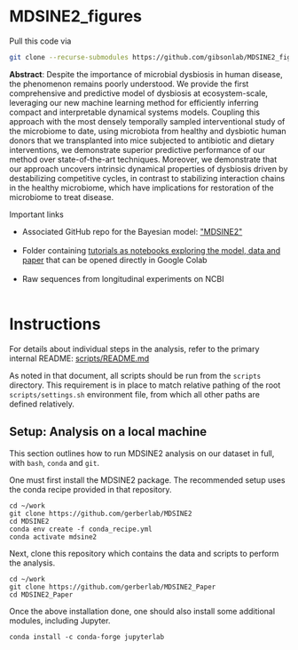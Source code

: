 # MDSINE2_figures

Pull this code via
```bash
git clone --recurse-submodules https://github.com/gibsonlab/MDSINE2_figures.git
```

**Abstract**: Despite the importance of microbial dysbiosis in human disease, the phenomenon remains poorly understood. We provide the first comprehensive and predictive model of dysbiosis at ecosystem-scale, leveraging our new machine learning method for efficiently inferring compact and interpretable dynamical systems models. Coupling this approach with the most densely temporally sampled interventional study of the microbiome to date, using microbiota from healthy and dysbiotic human donors that we transplanted into mice subjected to antibiotic and dietary interventions, we demonstrate superior predictive performance of our method over state-of-the-art techniques. Moreover, we demonstrate that our approach uncovers intrinsic dynamical properties of dysbiosis driven by destabilizing competitive cycles, in contrast to stabilizing interaction chains in the healthy microbiome, which have implications for restoration of the microbiome to treat disease.

Important links
- Associated GitHub repo for the Bayesian model: ["MDSINE2"](https://github.com/gerberlab/MDSINE2)<br />
  <a href="https://github.com/gerberlab/MDSINE2"><img alt="" src="https://img.shields.io/badge/GitHub-MDSINE2-blue?style=flat&logo=github"/></a>
- Folder containing [tutorials as notebooks exploring the model, data and paper](https://github.com/gerberlab/MDSINE2_Paper/tree/master/google_colab) that can be opened directly in Google Colab<br />
<a href="https://github.com/gerberlab/MDSINE2_Paper/tree/master/tutorials"><img alt="" src="https://img.shields.io/badge/Jupyter Notebooks-MDSINE2%20Tutorials-blue?style=flat&logo=jupyter"/></a>
- Raw sequences from longitudinal experiments on NCBI <br />
<a href="https://www.ncbi.nlm.nih.gov/bioproject/PRJNA784519/"><img alt="" src="https://img.shields.io/badge/NCBI-PRJNA784519-blue?style=flat"/></a>


# Instructions

For details about individual steps in the analysis, refer to the primary internal README: [scripts/README.md](scripts/README.md)

As noted in that document, all scripts should be run from the `scripts` directory.
This requirement is in place to match relative pathing of the root `scripts/settings.sh` environment file, from which all other paths are defined relatively.

## Setup: Analysis on a local machine

This section outlines how to run MDSINE2 analysis on our dataset in full, with `bash`, `conda` and `git`.

One must first install the MDSINE2 package.
The recommended setup uses the conda recipe provided in that repository.

```
cd ~/work
git clone https://github.com/gerberlab/MDSINE2
cd MDSINE2
conda env create -f conda_recipe.yml 
conda activate mdsine2
```

Next, clone this repository which contains the data and scripts to perform the analysis.

```
cd ~/work
git clone https://github.com/gerberlab/MDSINE2_Paper
cd MDSINE2_Paper
```

Once the above installation done, one should also install some additional modules, including Jupyter.
```
conda install -c conda-forge jupyterlab
```
